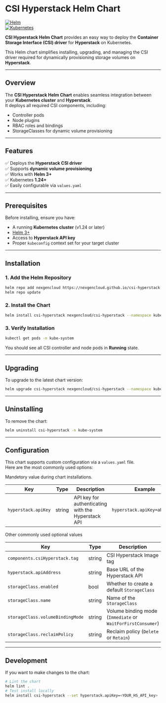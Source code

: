 # **CSI Hyperstack Helm Chart**  
[![Helm](https://img.shields.io/badge/helm-chart-blue)](https://helm.sh/)  
[![Kubernetes](https://img.shields.io/badge/kubernetes-1.24+-green)](https://kubernetes.io/)

**CSI Hyperstack Helm Chart** provides an easy way to deploy the **Container Storage Interface (CSI) driver** for **Hyperstack** on Kubernetes.  

This Helm chart simplifies installing, upgrading, and managing the CSI driver required for dynamically provisioning storage volumes on **Hyperstack**.

---

## **Overview**
The **CSI Hyperstack Helm Chart** enables seamless integration between your **Kubernetes cluster** and **Hyperstack**.  
It deploys all required CSI components, including:
- Controller pods
- Node plugins
- RBAC roles and bindings
- StorageClasses for dynamic volume provisioning

---

## **Features**
✅ Deploys the **Hyperstack CSI driver**  
✅ Supports **dynamic volume provisioning**  
✅ Works with **Helm 3+**  
✅ Kubernetes **1.24+**  
✅ Easily configurable via `values.yaml`

---

## **Prerequisites**
Before installing, ensure you have:
- A running **Kubernetes cluster** (v1.24 or later)
- [Helm 3+](https://helm.sh/docs/intro/install/)
- Access to **Hyperstack API key**
- Proper `kubeconfig` context set for your target cluster

---
## **Installation**

### **1. Add the Helm Repository**
```bash
helm repo add nexgencloud https://nexgencloud.github.io/csi-hyperstack
helm repo update
```

### **2. Install the Chart**
```bash
helm install csi-hyperstack nexgencloud/csi-hyperstack --namespace kube-system --create-namespace --set hyperstack.apiKey=<YOUR_HS_API_KEY>
```

### **3. Verify Installation**
```bash
kubectl get pods -n kube-system
```

You should see all CSI controller and node pods in **Running** state.

---

## **Upgrading**
To upgrade to the latest chart version:

```bash
helm upgrade csi-hyperstack nexgencloud/csi-hyperstack --namespace kube-system
```

---

## **Uninstalling**
To remove the chart:

```bash
helm uninstall csi-hyperstack -n kube-system
```

---

## **Configuration**
This chart supports custom configuration via a `values.yaml` file.  
Here are the most commonly used options:

Mandetory value during chart installations.

| Key                 | Type   | Description                                        | Example                            |
| ------------------- | ------ | -------------------------------------------------- | ---------------------------------- |
| `hyperstack.apiKey` | string | API key for authenticating with the Hyperstack API | `hyperstack.apiKey=abcd1234` |

Other commonly used optional values

| Key                              | Type   | Description                                                 | Default                           |
| -------------------------------- | ------ | ----------------------------------------------------------- | ------------------------------------------- |
| `components.csiHyperstack.tag`          | string | CSI Hyperstack Image tag                              | `latest` |
| `hyperstack.apiAddress`          | string | Base URL of the Hyperstack API                              | `https://infrahub-api.nexgencloud.com/v1` |
| `storageClass.enabled`           | bool   | Whether to create a default `StorageClass`                  | `true`                                      |
| `storageClass.name`              | string | Name of the `StorageClass`                                  | `csi-hyperstack`                          |
| `storageClass.volumeBindingMode` | string | Volume binding mode (`Immediate` or `WaitForFirstConsumer`) | `Immediate`                               |
| `storageClass.reclaimPolicy`     | string | Reclaim policy (`Delete` or `Retain`)                       | `Delete`                                  |


---

## **Development**
If you want to make changes to the chart:

```bash
# Lint the chart
helm lint .
# Test install locally
helm install csi-hyperstack --set hyperstack.apiKey=<YOUR_HS_API_key> . --dry-run --debug
```